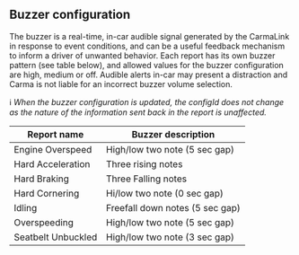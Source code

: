 <h2>Buzzer configuration</h2>  
The buzzer is a real-time, in-car audible signal generated by the CarmaLink in response to event conditions, and can be a useful feedback mechanism to inform a driver of unwanted behavior. Each report has its own buzzer pattern (see table below), and allowed values for the buzzer configuration are high, medium or off. Audible alerts in-car may present a distraction and Carma is not liable for an incorrect buzzer volume selection.  
 
:information_source: *When the buzzer configuration is updated, the configId does not change as the nature of the information sent back in the report is unaffected.*  

Report name | Buzzer description
------------|--------------------
Engine Overspeed | High/low two note (5 sec gap)
Hard Acceleration | Three rising notes
Hard Braking | Three Falling notes
Hard Cornering | Hi/low two note (0 sec gap)
Idling | Freefall down notes (5 sec gap)
Overspeeding | High/low two note (5 sec gap)
Seatbelt Unbuckled | High/low two note (3 sec gap)
